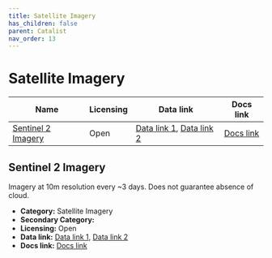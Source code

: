 ```yaml
---
title: Satellite Imagery
has_children: false
parent: Catalist
nav_order: 13
---
```


# Satellite Imagery

| Name                                      | Licensing | Data link                                                                                                                                                                                       | Docs link                                                                             |
| ----------------------------------------- | --------- | ----------------------------------------------------------------------------------------------------------------------------------------------------------------------------------------------- | ------------------------------------------------------------------------------------- |
| [Sentinel 2 Imagery](#sentinel-2-imagery) | Open      | [Data link 1](https://dataspace.copernicus.eu/news/2023-9-28-accessing-sentinel-mission-data-new-copernicus-data-space-ecosystem-apis), [Data link 2](https://browser.dataspace.copernicus.eu/) | [Docs link](https://documentation.dataspace.copernicus.eu/APIs/SentinelHub/Data.html) |

## Sentinel 2 Imagery

Imagery at 10m resolution every ~3 days. Does not guarantee absence of cloud.

- **Category:** Satellite Imagery
- **Secondary Category:** 
- **Licensing:** Open
- **Data link:** [Data link 1](https://dataspace.copernicus.eu/news/2023-9-28-accessing-sentinel-mission-data-new-copernicus-data-space-ecosystem-apis), [Data link 2](https://browser.dataspace.copernicus.eu/)
- **Docs link:** [Docs link](https://documentation.dataspace.copernicus.eu/APIs/SentinelHub/Data.html)
